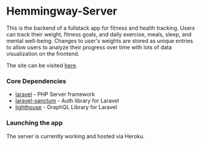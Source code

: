 # Hemmingway-Server

This is the backend of a fullstack app for fitness and health tracking. Users can track their weight, fitness goals, and daily exercise, meals, sleep, and mental well-being. Changes to user's weights are stored as unique entries to allow users to analyze their progress over time with lots of data visualization on the frontend. 

The site can be visited [here].

### Core Dependencies

- [laravel] - PHP Server framework
- [laravel-sanctum] - Auth library for Laravel
- [lighthouse] - GraphQL Library for Laravel

### Launching the app

The server is currently working and hosted via Heroku.


[here]: https://hemmingway.app/
[laravel]: https://laravel.com
[laravel-sanctum]: https://laravel.com/docs/9.x/sanctum
[lighthouse]: https://lighthouse-php.com
